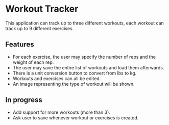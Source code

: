 # Workout Tracker

This application can track up to three different workouts, each workout can track up to 9 different exercises. 

## Features

- For each exercise, the user may specify the number of reps and the weight of each rep.
- The user may save the entire list of workouts and load them afterwards.
- There is a unit conversion button to convert from lbs to kg.
- Workouts and exercises can all be edited.
- An image representing the type of workout will be shown.


## In progress

- Add support for more workouts (more than 3).
- Ask user to save whenever workout or exercises is created.
